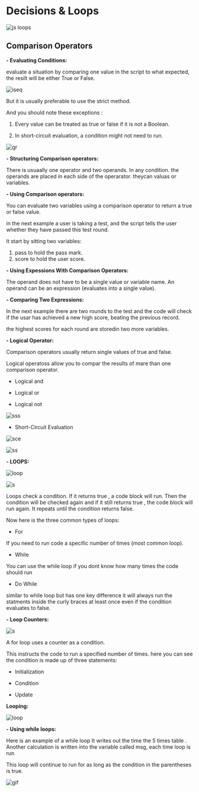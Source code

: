 # Decisions & Loops

![js loops](https://d2h0cx97tjks2p.cloudfront.net/blogs/wp-content/uploads/sites/2/2019/07/JavaScript-Loops.jpg)

## Comparison Operators

**- Evaluating Conditions:**

evaluate a situation by comparing one value in the script to what expected, the resilt will be either True or False.

![iseq](https://cdn.javascripttutorial.net/wp-content/uploads/2016/11/JavaScript-Comparison-Operators.png)

But it is usually preferable to use the strict method.

And you should note these exceptions :

1. Every value can be treated as true or false if it is not a Boolean.

2. In short-circuit evaluation, a condition might not need to run.

![gr](https://i.ytimg.com/vi/wFB-ywsNPwg/maxresdefault.jpg)

**- Structuring Comparison operators:**

There is usuaally one operator and two operands. In any condition.
the operands are placed in each side of the operarator. theycan valuas or variables.

**- Using Comparison operators:**

You can evaluate two variables using a comparison operator to return a true or false value.

in the next example a user is taking a test, and the script tells the user whether they have passed this test round.

It start by sitting two variables:

1. pass to hold the pass mark.
2. score to hold the user score.

**- Using Expessions With Comparison Operators:**

The operand does not have to be a single value or variable name.
An operand can be an expression (evaluates into a single value).

**- Comparing Two Expressions:**

In the next example there are two rounds to the test and the code will check if the usar has achieved a new high score, beating the previous record.

the highest scores for each round are storedin two more variables.

**- Logical Operator:**

Comparison operators usually return single values of true and false.

Logical operatoss allow you to compar the results of mare than one comparison operator.

- Logical and

- Logical or

- Logical not

![sss](https://i.ytimg.com/vi/JVL6xEzOCrE/maxresdefault.jpg)

- Short-Circuit Evaluation

![sce](https://encrypted-tbn0.gstatic.com/images?q=tbn:ANd9GcQnmaKoXRT2nxv8-4qfo4Eqp-dQjhwkjiYZX8f974bYrjTj26I&s)

![ss](https://www.javabrahman.com/wp-content/uploads/PrincipleshortCircuitAND.png)

**- LOOPS:**

![loop](https://static.schoolofmotion.com/5cb2c741-6ec7-4140-aa35-08dc7e303c14/Loop_Cycle.gif)

![s](https://www.tutsmake.com/wp-content/uploads/2020/05/Loops-In-JavaScript.jpeg)

Loops check a condition. If it returns true , a code block will run. Then the condition will be checked again and if it still returns true , the code block will run again. It repeats until the condition returns false.

Now here is the three common types of loops:

- For

If you need to run code a specific number of times (most common loop).

- While

You can use the while loop if you dont know how many times the code should run

- Do While

similar to while loop but has one key difference it will always run the statments inside the curly braces at least once even if the condition evaluates to false.

**- Loop Counters:**

![s](https://static.schoolofmotion.com/5cb2c741-6ec7-4140-aa35-08dc7e303c14/Loop_Cycle.gif)

A for loop uses a counter as a condition.

This instructs the code to run a specified number of times.
here you can see the condition is made up of three statements:

- Initialization

- Condition

- Update

**Looping:**

![loop](https://cdn-images-1.medium.com/max/800/1*QoMetPjm8T-N9Ii8gfqvag.png)

**- Using while loops:**

Here is an example of a while loop It writes out the time the 5 times table . Another calculation is written into the variable called msg, each time loop is run

This loop will continue to run for as long as the condition in the parentheses is true.

![gif](https://i.pinimg.com/originals/41/a3/04/41a3041c02de23b097fa1c5be788a9eb.gif)